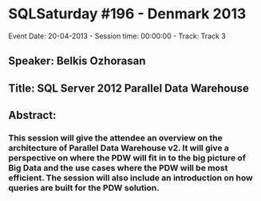 # SQLSaturday #196 - Denmark 2013
Event Date: 20-04-2013 - Session time: 00:00:00 - Track: Track 3
## Speaker: Belkis Ozhorasan
## Title: SQL Server 2012 Parallel Data Warehouse
## Abstract:
### This session will give the attendee an overview on the architecture of Parallel Data Warehouse v2. It will give a perspective on where the PDW will fit in to the big picture of Big Data and the use cases where the PDW will be most efficient. The session will also include an introduction on how queries are built for the PDW solution.

